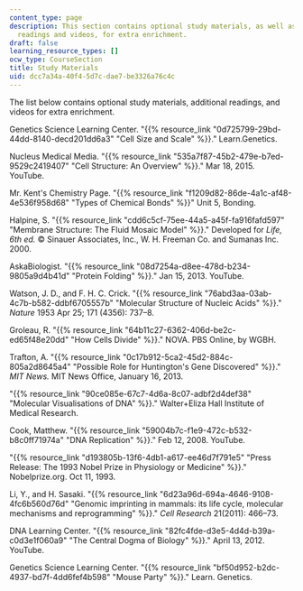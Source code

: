 ```yaml
---
content_type: page
description: This section contains optional study materials, as well as additional
  readings and videos, for extra enrichment.
draft: false
learning_resource_types: []
ocw_type: CourseSection
title: Study Materials
uid: dcc7a34a-40f4-5d7c-dae7-be3326a76c4c
---
```

The list below contains optional study materials, additional readings, and videos for extra enrichment.

Genetics Science Learning Center. "{{% resource_link "0d725799-29bd-44dd-8140-decd201dd6a3" "Cell Size and Scale" %}}." Learn.Genetics.

Nucleus Medical Media. "{{% resource_link "535a7f87-45b2-479e-b7ed-9529c2419407" "Cell Structure: An Overview" %}}." Mar 18, 2015. YouTube. 

Mr. Kent's Chemistry Page. "{{% resource_link "f1209d82-86de-4a1c-af48-4e536f958d68" "Types of Chemical Bonds" %}}" Unit 5, Bonding.

Halpine, S. "{{% resource_link "cdd6c5cf-75ee-44a5-a45f-fa916fafd597" "Membrane Structure: The Fluid Mosaic Model" %}}." Developed for *Life, 6th ed.* © Sinauer Associates, Inc., W. H. Freeman Co. and Sumanas Inc. 2000.

AskaBiologist. "{{% resource_link "08d7254a-d8ee-478d-b234-9805a9d4b41d" "Protein Folding" %}}." Jan 15, 2013. YouTube.

Watson, J. D., and F. H. C. Crick. "{{% resource_link "76abd3aa-03ab-4c7b-b582-ddbf6705557b" "Molecular Structure of Nucleic Acids" %}}." *Nature* 1953 Apr 25; 171 (4356): 737–8.

Groleau, R. "{{% resource_link "64b11c27-6362-406d-be2c-ed65f48e20dd" "How Cells Divide" %}}." NOVA. PBS Online, by WGBH.

Trafton, A. "{{% resource_link "0c17b912-5ca2-45d2-884c-805a2d8645a4" "Possible Role for Huntington's Gene Discovered" %}}." *MIT News.* MIT News Office, January 16, 2013.

"{{% resource_link "90ce085e-67c7-4d6a-8c07-adbf2d4def38" "Molecular Visualisations of DNA" %}}." Walter+Eliza Hall Institute of Medical Research. 

Cook, Matthew. "{{% resource_link "59004b7c-f1e9-472c-b532-b8c0ff71974a" "DNA Replication" %}}." Feb 12, 2008. YouTube. 

"{{% resource_link "d193805b-13f6-4db1-a617-ee46d7f791e5" "Press Release: The 1993 Nobel Prize in Physiology or Medicine" %}}." Nobelprize.org. Oct 11, 1993.

Li, Y., and H. Sasaki. "{{% resource_link "6d23a96d-694a-4646-9108-4fc6b560d76d" "Genomic imprinting in mammals: its life cycle, molecular mechanisms and reprogramming" %}}." *Cell Research* 21(2011): 466–73.

DNA Learning Center. "{{% resource_link "82fc4fde-d3e5-4d4d-b39a-c0d3e1f060a9" "The Central Dogma of Biology" %}}." April 13, 2012. YouTube.

Genetics Science Learning Center. "{{% resource_link "bf50d952-b2dc-4937-bd7f-4dd6fef4b598" "Mouse Party" %}}." Learn. Genetics.